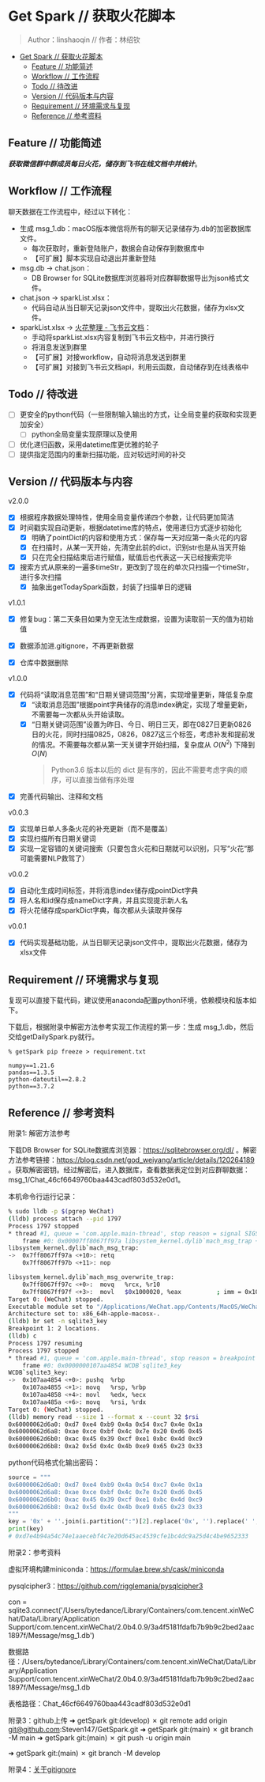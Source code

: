 # Get Spark // 获取火花脚本

> Author：linshaoqin // 作者：林绍钦

- [Get Spark // 获取火花脚本](#get-spark--获取火花脚本)
  - [Feature // 功能简述](#feature--功能简述)
  - [Workflow // 工作流程](#workflow--工作流程)
  - [Todo // 待改进](#todo--待改进)
  - [Version // 代码版本与内容](#version--代码版本与内容)
  - [Requirement // 环境需求与复现](#requirement--环境需求与复现)
  - [Reference // 参考资料](#reference--参考资料)

## Feature // 功能简述
***获取微信群中群成员每日火花，储存到飞书在线文档中并统计***。

## Workflow // 工作流程

聊天数据在工作流程中，经过以下转化：

- 生成 msg_1.db：macOS版本微信将所有的聊天记录储存为.db的加密数据库文件。
  - 每次获取时，重新登陆账户，数据会自动保存到数据库中
  - 【可扩展】脚本实现自动退出并重新登陆
- msg.db -> chat.json：
  - DB Browser for SQLite数据库浏览器将对应群聊数据导出为json格式文件。
- chat.json -> sparkList.xlsx：
  - 代码自动从当日聊天记录json文件中，提取出火花数据，储存为xlsx文件。
- sparkList.xlsx -> [火花整理 - 飞书云文档](https://cm0nlh86eu.feishu.cn/sheets/shtcnExX9jrUoIxaTaWU0dJIVnh)：
  - 手动将sparkList.xlsx内容复制到飞书云文档中，并进行换行
  - 将消息发送到群里
  - 【可扩展】对接workflow，自动将消息发送到群里
  - 【可扩展】对接到飞书云文档api，利用云函数，自动储存到在线表格中

## Todo // 待改进

- [ ] 更安全的python代码（一些限制输入输出的方式，让全局变量的获取和实现更加安全）
  - [ ] python全局变量实现原理以及使用
- [ ] 优化递归函数，采用datetime库更优雅的轮子
- [ ] 提供指定范围内的重新扫描功能，应对较远时间的补交

## Version // 代码版本与内容

v2.0.0
- [x] 根据程序数据处理特性，使用全局变量传递四个参数，让代码更加简洁
- [x] 时间戳实现自动更新，根据datetime库的特点，使用递归方式逐步初始化
  - [x] 明确了pointDict的内容和使用方式：保存每一天对应第一条火花的内容
  - [x] 在扫描时，从某一天开始，先清空此前的dict，识别str也是从当天开始
  - [x] 只在完全扫描结束后进行赋值，赋值后也代表这一天已经搜索完毕
- [x] 搜索方式从原来的一遍多timeStr，更改到了现在的单次只扫描一个timeStr，进行多次扫描
  - [x] 抽象出getTodaySpark函数，封装了扫描单日的逻辑

v1.0.1
- [x] 修复bug：第二天条目如果为空无法生成数据，设置为读取前一天的值为初始值
- [x] 数据添加进.gitignore，不再更新数据
- [x] 仓库中数据删除


v1.0.0
- [x] 代码将“读取消息范围”和“日期关键词范围”分离，实现增量更新，降低复杂度
  - [x] “读取消息范围”根据point字典储存的消息index确定，实现了增量更新，不需要每一次都从头开始读取。
  - [x] “日期关键词范围”设置为昨日、今日、明日三天，即在0827日更新0826日的火花，同时扫描0825，0826，0827这三个标签，考虑补发和提前发的情况。不需要每次都从第一天关键字开始扫描，复杂度从 $O(N^2)$ 下降到 $O(N)$
    > Python3.6 版本以后的 dict 是有序的，因此不需要考虑字典的顺序，可以直接当做有序处理
- [x] 完善代码输出、注释和文档

v0.0.3
- [x] 实现单日单人多条火花的补充更新（而不是覆盖）
- [x] 实现扫描所有日期关键词
- [x] 实现一定容错的关键词搜索（只要包含火花和日期就可以识别，只写“火花“那可能需要NLP救驾了）

v0.0.2
- [x] 自动化生成时间标签，并将消息index储存成pointDict字典
- [x] 将人名和id保存成nameDict字典，并且实现提示新人名
- [x] 将火花储存成sparkDict字典，每次都从头读取并保存
  
v0.0.1
- [x] 代码实现基础功能，从当日聊天记录json文件中，提取出火花数据，储存为xlsx文件



## Requirement // 环境需求与复现

复现可以直接下载代码，建议使用anaconda配置python环境，依赖模块和版本如下。

下载后，根据附录中解密方法参考实现工作流程的第一步：生成 msg_1.db，然后交给getDailySpark.py就行。

```
% getSpark pip freeze > requirement.txt

numpy==1.21.6
pandas==1.3.5
python-dateutil==2.8.2
python==3.7.2
```

## Reference // 参考资料

附录1: 解密方法参考

下载DB Browser for SQLite数据库浏览器：https://sqlitebrowser.org/dl/
。解密方法参考链接：https://blog.csdn.net/god_weiyang/article/details/120264189 
。获取解密密钥。经过解密后，进入数据库，查看数据表定位到对应群聊数据：msg_1/Chat_46cf6649760baa443cadf803d532e0d1。

本机命令行运行记录：
```sh
% sudo lldb -p $(pgrep WeChat)
(lldb) process attach --pid 1797
Process 1797 stopped
* thread #1, queue = 'com.apple.main-thread', stop reason = signal SIGSTOP
    frame #0: 0x00007ff8067ff97a libsystem_kernel.dylib`mach_msg_trap + 10
libsystem_kernel.dylib`mach_msg_trap:
->  0x7ff8067ff97a <+10>: retq   
    0x7ff8067ff97b <+11>: nop    

libsystem_kernel.dylib`mach_msg_overwrite_trap:
    0x7ff8067ff97c <+0>:  movq   %rcx, %r10
    0x7ff8067ff97f <+3>:  movl   $0x1000020, %eax          ; imm = 0x1000020 
Target 0: (WeChat) stopped.
Executable module set to "/Applications/WeChat.app/Contents/MacOS/WeChat".
Architecture set to: x86_64h-apple-macosx-.
(lldb) br set -n sqlite3_key
Breakpoint 1: 2 locations.
(lldb) c
Process 1797 resuming
Process 1797 stopped
* thread #1, queue = 'com.apple.main-thread', stop reason = breakpoint 1.1
    frame #0: 0x0000000107aa4854 WCDB`sqlite3_key
WCDB`sqlite3_key:
->  0x107aa4854 <+0>: pushq  %rbp
    0x107aa4855 <+1>: movq   %rsp, %rbp
    0x107aa4858 <+4>: movl   %edx, %ecx
    0x107aa485a <+6>: movq   %rsi, %rdx
Target 0: (WeChat) stopped.
(lldb) memory read --size 1 --format x --count 32 $rsi
0x60000062d6a0: 0xd7 0xe4 0xb9 0x4a 0x54 0xc7 0x4e 0x1a
0x60000062d6a8: 0xae 0xce 0xbf 0x4c 0x7e 0x20 0xd6 0x45
0x60000062d6b0: 0xac 0x45 0x39 0xcf 0xe1 0xbc 0x4d 0xc9
0x60000062d6b8: 0xa2 0x5d 0x4c 0x4b 0xe9 0x65 0x23 0x33
```

python代码格式化输出密码：
```py
source = """
0x60000062d6a0: 0xd7 0xe4 0xb9 0x4a 0x54 0xc7 0x4e 0x1a
0x60000062d6a8: 0xae 0xce 0xbf 0x4c 0x7e 0x20 0xd6 0x45
0x60000062d6b0: 0xac 0x45 0x39 0xcf 0xe1 0xbc 0x4d 0xc9
0x60000062d6b8: 0xa2 0x5d 0x4c 0x4b 0xe9 0x65 0x23 0x33
"""
key = '0x' + ''.join(i.partition(":")[2].replace('0x', '').replace(' ', '') for i in source.split('\n')[1:5])
print(key)
# 0xd7e4b94a54c74e1aaecebf4c7e20d645ac4539cfe1bc4dc9a25d4c4be9652333
```

附录2：参考资料

虚拟环境构建miniconda：https://formulae.brew.sh/cask/miniconda

pysqlcipher3：https://github.com/rigglemania/pysqlcipher3

con = sqlite3.connect('/Users/bytedance/Library/Containers/com.tencent.xinWeChat/Data/Library/Application Support/com.tencent.xinWeChat/2.0b4.0.9/3a4f5181fdafb7b9b9c2bed2aac1897f/Message/msg_1.db')

数据路径：/Users/bytedance/Library/Containers/com.tencent.xinWeChat/Data/Library/Application Support/com.tencent.xinWeChat/2.0b4.0.9/3a4f5181fdafb7b9b9c2bed2aac1897f/Message/msg_1.db

表格路径：Chat_46cf6649760baa443cadf803d532e0d1

附录3：github上传
➜  getSpark git:(develop) ✗ git remote add origin git@github.com:Steven147/GetSpark.git
➜  getSpark git:(main) ✗ git branch -M main
➜  getSpark git:(main) ✗ git push -u origin main

➜  getSpark git:(main) ✗ git branch -M develop

附录4：[关于gitignore](https://segmentfault.com/q/1010000000430426)

